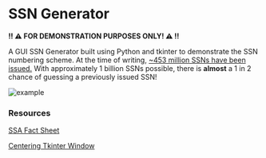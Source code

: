# SSN Generator

**:bangbang: :warning: FOR DEMONSTRATION PURPOSES ONLY! :warning: :bangbang:**

A GUI SSN Generator built using Python and tkinter to demonstrate the SSN numbering scheme. At the time of writing, [~453 million SSNs have been issued.](https://www.ssa.gov/history/hfaq.html) With approximately 1 billion SSNs possible, there is **almost** a 1 in 2 chance of guessing a previously issued SSN!

![example](https://raw.githubusercontent.com/jagrajs/ssn/master/example.gif)


### Resources

[SSA Fact Sheet](https://www.ssa.gov/kc/SSAFactSheet--IssuingSSNs.pdf)

[Centering Tkinter Window](https://stackoverflow.com/questions/14910858/how-to-specify-where-a-tkinter-window-opens/14912644#14912644)

